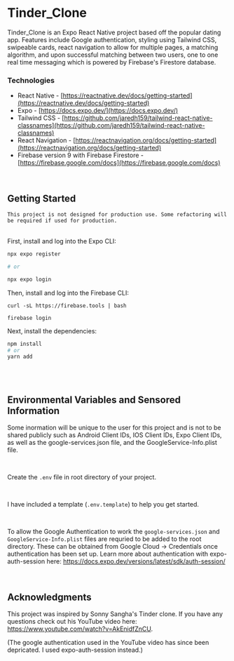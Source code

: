 # Tinder_Clone

Tinder_Clone is an Expo React Native project based off the popular dating app. Features include Google authentication, styling using Tailwind CSS, swipeable cards, react navigation to allow for multiple pages, a matching algorithm, and upon successful matching between two users, one to one real time messaging which is powered by Firebase's Firestore database.
 

 ### Technologies
- React Native - [https://reactnative.dev/docs/getting-started](https://reactnative.dev/docs/getting-started)
- Expo - [https://docs.expo.dev/](https://docs.expo.dev/)
- Tailwind CSS - [https://github.com/jaredh159/tailwind-react-native-classnames](https://github.com/jaredh159/tailwind-react-native-classnames)
- React Navigation - [https://reactnavigation.org/docs/getting-started](https://reactnavigation.org/docs/getting-started)
- Firebase version 9 with Firebase Firestore - [https://firebase.google.com/docs](https://firebase.google.com/docs)

<br />

## Getting Started
`This project is not designed for production use. Some refactoring will be required if used for production.`
<br />
<br />

First, install and log into the Expo CLI:

```bash
npx expo register

# or

npx expo login
```
Then, install and log into the Firebase CLI:
```
curl -sL https://firebase.tools | bash
```
```
firebase login
```

Next, install the dependencies:
```bash
npm install
# or
yarn add
```

<br>
<br>

## Environmental Variables and Sensored Information

Some inormation will be unique to the user for this project and is not to be shared publicly such as Android Client IDs, IOS Client IDs, Expo Client IDs, as well as the google-services.json file, and the GoogleService-Info.plist file.

<br />

Create the `.env` file in root directory of your project.

<br />

I have included a template (`.env.template`) to help you get started.

<br />

To allow the Google Authentication to work the  `google-services.json` and `GoogleService-Info.plist` files are requried to be added to the root directory. These can be obtained from Google Cloud -> Credentials once authentication has been set up. Learn more about authentication with expo-auth-session here: https://docs.expo.dev/versions/latest/sdk/auth-session/ 

<br>

## Acknowledgments

This project was inspired by Sonny Sangha's Tinder clone. If you have any questions check out his YouTube video here: https://www.youtube.com/watch?v=AkEnidfZnCU.

(The google authentication used in the YouTube video has since been depricated. I used expo-auth-session instead.)